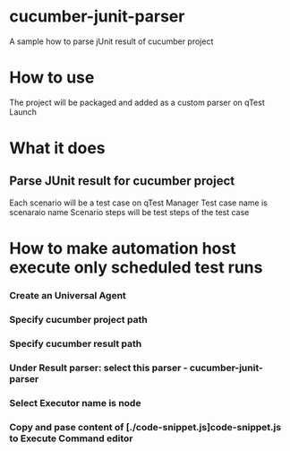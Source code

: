 # cucumber-junit-parser
A sample how to parse jUnit result of cucumber project
# How to use
The project will be packaged and added as a custom parser on qTest Launch
# What it does
## Parse JUnit result for cucumber project
Each scenario will be a test case on qTest Manager
Test case name is scenaraio name
Scenario steps will be test steps of the test case
# How to make automation host execute only scheduled test runs
### Create an Universal Agent
### Specify cucumber project path
### Specify cucumber result path
### Under Result parser: select this parser - cucumber-junit-parser
### Select Executor name is node
### Copy and pase content of [./code-snippet.js]code-snippet.js to Execute Command editor  
